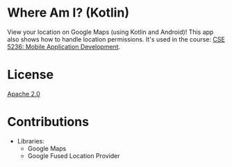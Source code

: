 Where Am I? (Kotlin)
====================

View your location on Google Maps (using Kotlin and Android)! 
This app also shows how to handle location permissions. 
It's used in the course: [CSE 5236: Mobile Application Development](http://web.cse.ohio-state.edu/~champion/5236).
 
License
=======

[Apache 2.0](https://apache.org/licenses/LICENSE-2.0)

Contributions
=============
* Libraries:
  * Google Maps
  * Google Fused Location Provider 
